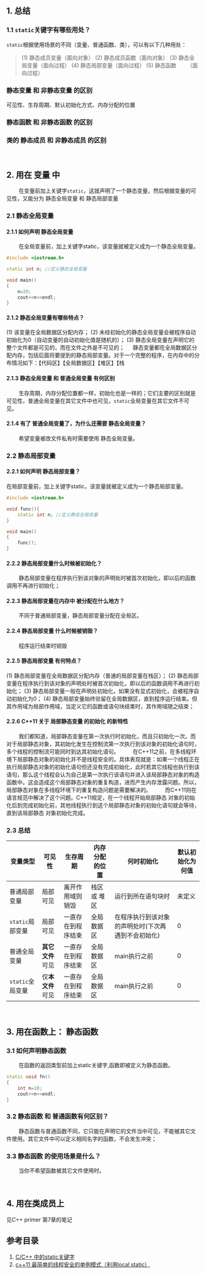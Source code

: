 ## 1. 总结
### 1.1 `static`关键字有哪些用处？
`static`根据使用场景的不同（变量、普通函数、类），可以有以下几种用处：
> (1) 静态成员变量（面向对象）
> (2) 静态成员函数（面向对象）
> (3) 静态全局变量（面向过程）
> (4) 静态局部变量（面向过程）
> (5) 静态函数&emsp;&emsp;（面向过程）
> 
### 静态变量 和 非静态变量 的区别
可见性、生存周期、默认初始化方式、内存分配的位置

### 静态函数 和 非静态函数 的区别

### 类的 静态成员 和 非静态成员 的区别




&emsp;
&emsp;
## 2. 用在 变量 中
&emsp;&emsp; 在变量前加上关键字`static`，这就声明了一个静态变量，然后根据变量的可见性，又能分为 静态全局变量 和 静态局部变量
### 2.1 静态全局变量
#### 2.1.1 如何声明 静态全局变量
&emsp;&emsp; 在全局变量前，加上关键字static，该变量就被定义成为一个静态全局变量。
```cpp
#include <iostream.h> 

static int n; //定义静态全局变量 

void main()
{
	n=20;
	cout<<n<<endl;
}
```
#### 2.1.2 静态全局变量有哪些特点？
(1) 该变量在全局数据区分配内存；
(2) 未经初始化的静态全局变量会被程序自动初始化为0（自动变量的自动初始化值是随机的）；
(3) 静态全局变量在声明它的整个文件都是可见的，而在文件之外是不可见的； 　
静态变量都在全局数据区分配内存，包括后面将要提到的静态局部变量。对于一个完整的程序，在内存中的分布情况如下：【代码区】【全局数据区】【堆区】【栈

#### 2.1.3 静态全局变量 和 普通全局变量 有何区别
&emsp;&emsp; 生存周期，内存分配位置都一样，初始化也是一样的；它们主要的区别就是 可见性，普通全局变量在其它文件中也可见，`static`全局变量在其它文件不可见。

#### 2.1.4 有了 普通全局变量了，为什么还需要 静态全局变量？
&emsp;&emsp; 希望变量被改文件私有时需要使用 静态全局变量。

### 2.2 静态局部变量
#### 2.2.1 如何声明 静态局部变量？
在局部变量前，加上关键字static，该变量就被定义成为一个静态局部变量。
```cpp
#include <iostream.h> 

void func(){
	static int n; //定义静态全局变量 
}

void main()
{
	func();
}
```
#### 2.2.2 静态局部变量什么时候被初始化？
&emsp;&emsp; 静态局部变量在程序执行到该对象的声明处时被首次初始化，即以后的函数调用不再进行初始化；
#### 2.2.3 静态局部变量在内存中 被分配在什么地方？
&emsp;&emsp; 不同于普通局部变量，静态局部变量分配在全局区。
#### 2.2.4 静态局部变量 什么时候被销毁？
&emsp;&emsp; 程序运行结束时销毁
#### 2.2.5 静态局部变量 有何特点？
(1) 静态局部变量在全局数据区分配内存（普通的局部变量在栈区）；
(2) 静态局部变量在程序执行到该对象的声明处时被首次初始化，即以后的函数调用不再进行初始化；
(3) 静态局部变量一般在声明处初始化，如果没有显式初始化，会被程序自动初始化为0；
(4) 静态局部变量始终驻留在全局数据区，直到程序运行结束。但其作用域为局部作用域，当定义它的函数或语句块结束时，其作用域随之结束；
#### 2.2.6 C++11 关于 局部静态变量 的初始化 的新特性
&emsp;&emsp; 我们都知道，局部静态变量在第一次执行时初始化，而且只初始化一次。而对于局部静态对象，其初始化发生在控制流第一次执行到该对象的初始化语句时，多个线程的控制流可能同时到达其初始化语句。
&emsp;&emsp; 在C++11之前，在多线程环境下局部静态对象的初始化并不是线程安全的。具体表现就是：如果一个线程正在执行局部静态对象的初始化语句但还没有完成初始化，此时若其它线程也执行到该语句，那么这个线程会认为自己是第一次执行该语句并进入该局部静态对象的构造函数中。这会造成这个局部静态对象的重复构造，进而产生内存泄露问题。所以，局部静态对象在多线程环境下的重复构造问题是需要解决的。
&emsp;&emsp; 而C++11则在语言规范中解决了这个问题。C++11规定，在一个线程开始局部静态 对象的初始化后到完成初始化前，其他线程执行到这个局部静态对象的初始化语句就会等待，直到该局部静态 对象初始化完成。



### 2.3 总结
| 变量类型         | 可见性           | 生存周期           | 内存分配的位置 | 何时初始化                                         | 默认初始化为何值 |
| ---------------- | ---------------- | ------------------ | -------------- | -------------------------------------------------- | ---------------- |
| 普通局部变量     | 局部可见         | 离开作用域则销毁   | 栈区 或 堆区   | 运行到所在语句块时                                 | 未定义           |
| `static`局部变量 | 局部可见         | 一直存在到程序结束 | 全局数据区     | 在程序执行到该对象的声明处时(下次再遇到不会初始化) | 0                |
| 普通全局变量     | **其它文件**可见 | 一直存在到程序结束 | 全局数据区     | main执行之前                                       | 0                |
| `static`全局变量 | 仅**本文件**可见 | 一直存在到程序结束 | 全局数据区     | main执行之前                                       | 0                |



&emsp;
&emsp;
## 3. 用在函数上： 静态函数
### 3.1 如何声明静态函数
&emsp;&emsp; 在函数的返回类型前加上static关键字,函数即被定义为静态函数。
```cpp
static void fn()
{
	int n=10;
	cout<<n<<endl;
}
```

### 3.2 静态函数 和 普通函数有何区别？
&emsp;&emsp; 静态函数与普通函数不同，它只能在声明它的文件当中可见，不能被其它文件使用。其它文件中可以定义相同名字的函数，不会发生冲突；

### 3.3 静态函数 的使用场景是什么？
&emsp;&emsp; 当你不希望函数被其它文件使用时。



&emsp;
&emsp;
## 4. 用在类成员上
见C++ primer 第7章的笔记



## 参考目录
1. [C/C++ 中的static关键字](https://zhuanlan.zhihu.com/p/37439983)
2. [c++11 最简单的线程安全的单例模式（利用local static）](https://blog.csdn.net/lgfun/article/details/105810039)